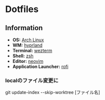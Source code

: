 # Dotfiles

## Information
- **OS:** [Arch Linux](https://archlinux.org)
- **WM:** [hyprland](https://hyprland.org/)
- **Terminal:** [wezterm](https://github.com/wez/wezterm)
- **Shell:** [zsh](https://www.zsh.org/)
- **Editor:** [neovim](https://github.com/neovim/neovim)
- **Application Launcher:** [rofi](https://github.com/davatorium/rofi)

### localのファイル変更に
git update-index --skip-worktree [ファイル名]
